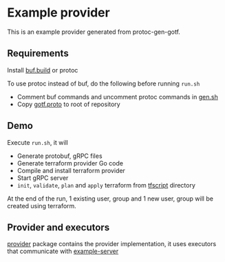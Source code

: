 # Example provider

This is an example provider generated from protoc-gen-gotf.

## Requirements

Install [buf.build] or protoc

To use protoc instead of buf, do the following before running `run.sh`
 - Comment buf commands and uncomment protoc commands in [gen.sh]
 - Copy [gotf.proto] to root of repository

## Demo

Execute `run.sh`, it will

- Generate protobuf, gRPC files
- Generate terraform provider Go code
- Compile and install terraform provider
- Start gRPC server
- `init`, `validate`, `plan` and `apply` terraform from [tfscript] directory

At the end of the run, 1 existing user, group and 1 new user, group will be created using terraform.

## Provider and executors

[provider] package contains the provider implementation, it uses executors that communicate with [example-server]

[buf.build]: https://buf.build/docs/installation/
[gen.sh]: gen.sh
[gotf.proto]: https://github.com/travix/protoc-gen-gotf/blob/main/gotf.proto
[tfscript]: ./tfscript
[provider]: ./provider
[example-server]: ./example-server

